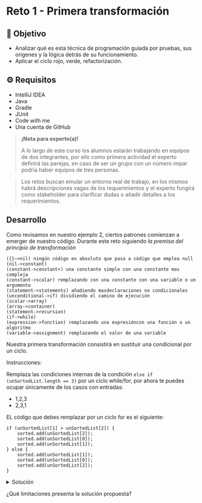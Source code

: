 # Reto 1 - Primera transformación

## :dart: Objetivo

- Analizar qué es esta técnica de programación guiada por pruebas, sus orígenes y la lógica detrás de su funcionamiento.
- Aplicar el ciclo rojo, verde, refactorización.

## ⚙ Requisitos

- IntelliJ IDEA
- Java
- Gradle
- JUnit
- Code with me
- Una cuenta de GitHub

>**¡Nota para experto(a)!**
>
> A lo largo de este curso los alumnos estarán trabajando en equipos de dos integrantes, por ello como primera actividad el experto definirá las parejas, en caso de ser un grupo con un número impar podría haber equipos de tres personas.

> Los retos buscan emular un entorno real de trabajo, en los mismos habrá descripciones vagas de los requerimientos y el experto fungirá como stakeholder para clarificar dudas o añadir detalles a los requerimientos.


## Desarrollo

Como revisamos en nuestro ejemplo 2, ciertos patrones comienzan a emerger de nuestro código. Durante este reto
siguiendo _la premisa del principio de transformación_

    ({}–>nil) ningún código en absoluto que pasa a código que emplea null
    (nil->constant)
    (constant->constant+) una constante simple con una constante mas compleja
    (constant->scalar) remplazando con una constante con una variable o un argumento
    (statement->statements) añadiendo masdeclaraciones no condicionales
    (unconditional->if) dividiendo el camino de ejecución
    (scalar->array)
    (array->container)
    (statement->recursion)
    (if->while)
    (expression->function) remplazando una expresióncon una función o un algoritmo
    (variable->assignment) remplazando el valor de una variable 

Nuestra primera transformación consistirá en sustituir una condicional por un ciclo.

Instrucciones:

Remplaza las condiciones internas de la condición `else if (unSortedList.length == 3)` por un ciclo while/for, por ahora
te puedes ocupar únicamente de los casos con entradas:

- 1,2,3
- 2,3,1

EL código que debes remplazar por un ciclo for es el siguiente:

```
if (unSortedList[1] > unSortedList[2]) {
    sorted.add(unSortedList[2]);
    sorted.add(unSortedList[0]);
    sorted.add(unSortedList[1]);
} else {
    sorted.add(unSortedList[1]);
    sorted.add(unSortedList[0]);
    sorted.add(unSortedList[2]);
}
```

<details>
  <summary>Solución</summary>

1. Sustituir el código lista do anteriormente por un ciclo for que nos permita ordenar los elementos de acuerdo a si el
   elemento actual es mayor o menor

```java
package Sort;

public class Sorter {
    public static List<Integer> Sort(int[] unSortedList) {
        List<Integer> sorted = new ArrayList<Integer>();
        if (unSortedList.length == 1) {
            return sorted.add(unSortedList[0]);
        } else if (unSortedList.length == 2) {
            if (unSortedList[0] > unSortedList[1]) {
                sorted.add(unSortedList[1]);
                sorted.add(unSortedList[0]);
            } else {
                sorted.add(unSortedList[0]);
                sorted.add(unSortedList[1]);
            }
        } else if (unSortedList.length == 3) {
            int lower = 0;
            int medium = unSortedList[0];
            int higher = 0;

            for (int element : unSortedList) {
                if (element > medium) {
                    higher = element;
                }
                if (element < medium) {
                    lower = element;
                }

            }

            sorted.add(lower);
            sorted.add(medium);
            sorted.add(higher);
        }

        return sorted;
    }


}
```

</details>

¿Qué limitaciones presenta la solución propuesta?
